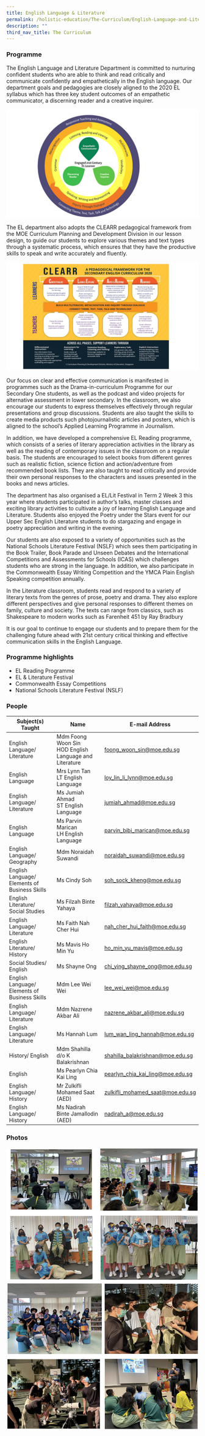 ```yaml
---
title: English Language & Literature
permalink: /holistic-education/The-Curriculum/English-Language-and-Literature/
description: ""
third_nav_title: The Curriculum
---
```

### Programme

The English Language and Literature Department is committed to nurturing confident students who are able to think and read critically and communicate confidently and empathetically in the English language. Our department goals and pedagogies are closely aligned to the 2020 EL syllabus which has three key student outcomes of an empathetic communicator, a discerning reader and a creative inquirer.  

![](/images/EL%202020%20foci.jpeg)

The EL department also adopts the CLEARR pedagogical framework from the MOE Curriculum Planning and Development Division in our lesson design, to guide our students to explore various themes and text types through a systematic process, which ensures that they have the productive skills to speak and write accurately and fluently.  

![](/images/EL%20Clear%20framework.jpeg)

Our focus on clear and effective communication is manifested in programmes such as the Drama-in-curriculum Programme for our Secondary One students, as well as the podcast and video projects for alternative assessment in lower secondary. In the classroom, we also encourage our students to express themselves effectively through regular presentations and group discussions. Students are also taught the skills to create media products such photojournalistic articles and posters, which is aligned to the school’s Applied Learning Programme in Journalism.  

In addition, we have developed a comprehensive EL Reading programme, which consists of a series of literary appreciation activities in the library as well as the reading of contemporary issues in the classroom on a regular basis. The students are encouraged to select books from different genres such as realistic fiction, science fiction and action/adventure from recommended book lists. They are also taught to read critically and provide their own personal responses to the characters and issues presented in the books and news articles.&nbsp;

The department has also organised a EL/Lit Festival in Term 2 Week 3 this year where students participated in author’s talks, master classes and exciting library activities to cultivate a joy of learning English Language and Literature. Students also enjoyed the Poetry under the Stars event for our Upper Sec English Literature students to do stargazing and engage in poetry appreciation and writing in the evening.

Our students are also exposed to a variety of opportunities such as the National Schools Literature Festival (NSLF) which sees them participating in the Book Trailer, Book Parade and Unseen Debates and the International Competitions and Assessments for Schools (ICAS) which challenges students who are strong in the language. In addition, we also participate in the Commonwealth Essay Writing Competition and the YMCA Plain English Speaking competition annually.  

In the Literature classroom, students read and respond to a variety of literary texts from the genres of prose, poetry and drama. They also explore different perspectives and give personal responses to different themes on family, culture and society. The texts can range from classics, such as Shakespeare to modern works such as Farenheit 451 by Ray Bradbury

It is our goal to continue to engage our students and to prepare them for the challenging future ahead with 21st century critical thinking and effective communication skills in the English Language.

### Programme highlights

* EL Reading Programme 
* EL &amp; Literature Festival 
* Commonwealth Essay Competitions
* National Schools Literature Festival (NSLF)

### People

| Subject(s) Taught | Name | E-mail Address |
| -------- | -------- | -------- |
| English Language/ Literature  | Mdm Foong Woon Sin <br> HOD English Language and Literature | [foong_woon_sin@moe.edu.sg](mailto:foong_woon_sin@moe.edu.sg) |
| English Language | Mrs Lynn Tan <br> LT English Language | [loy_lin_li_lynn@moe.edu.sg](mailto:loy_lin_li_lynn@moe.edu.sg) |
| English Language/ Literature  | Ms Jumiah Ahmad <br> ST English Language | [jumiah_ahmad@moe.edu.sg](mailto:jumiah_ahmad@moe.edu.sg) |
| English Language | Ms Parvin Marican <br> LH English Language | [parvin_bibi_marican@moe.edu.sg](mailto:parvin_bibi_marican@moe.edu.sg) |
| English Language/ Geography | Mdm Noraidah Suwandi | [noraidah_suwandi@moe.edu.sg](mailto:noraidah_suwandi@moe.edu.sg)|
| English Language/ Elements of Business Skills | Ms Cindy Soh | [soh_sock_kheng@moe.edu.sg](mailto:soh_sock_kheng@moe.edu.sg)|
| English Literature/ Social Studies | Ms Filzah Binte Yahaya| [filzah_yahaya@moe.edu.sg](mailto:filzah_yahaya@moe.edu.sg)|
| English Language/ Literature | Ms Faith Nah Cher Hui | [nah_cher_hui_faith@moe.edu.sg](mailto:nah_cher_hui_faith@moe.edu.sg) |
| English Literature/ History | Ms Mavis Ho Min Yu| [ho_min_yu_mavis@moe.edu.sg](mailto:ho_min_yu_mavis@moe.edu.sg) |
| Social Studies/ English | Ms Shayne Ong | [chi_ying_shayne_ong@moe.edu.sg](mailto:chi_ying_shayne_ong@moe.edu.sg) |
| English Language/ Elements of Business Skills | Mdm Lee Wei Wei| [lee_wei_wei@moe.edu.sg](mailto:lee_wei_wei@moe.edu.sg)|
| English Language/ Literature | Mdm Nazrene Akbar Ali | [nazrene_akbar_ali@moe.edu.sg](mailto:nazrene_akbar_ali@moe.edu.sg) |
| English Language/ Literature | Ms Hannah Lum | [lum_wan_ling_hannah@moe.edu.sg](mailto:lum_wan_ling_hannah@moe.edu.sg) |
| History/ English | Mdm Shahilla d/o K Balakrishnan| [shahilla_balakrishnan@moe.edu.sg](mailto:shahilla_balakrishnan@moe.edu.sg) |
| English | Ms Pearlyn Chia Kai Ling| [pearlyn_chia_kai_ling@moe.edu.sg](mailto:pearlyn_chia_kai_ling@moe.edu.sg) |
| English Language/ History | Mr Zulkifli Mohamed Saat (AED) | [zulkifli_mohamed_saat@moe.edu.sg](mailto:zulkifli_mohamed_saat@moe.edu.sg) |
| English Language/ History | Ms Nadirah Binte Jamallodin (AED) | [nadirah_a@moe.edu.sg](mailto:nadirah_a@moe.edu.sg) |

### Photos

![](/images/english.png)
![](/images/english2.png)
